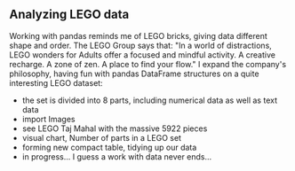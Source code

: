 ## Analyzing LEGO data
Working with pandas reminds me of LEGO bricks, giving data different shape and order. The LEGO Group says that: "In a world of distractions, LEGO wonders for Adults offer a focused and mindful activity. A creative recharge. A zone of zen. A place to find your flow." I expand the company's philosophy, having fun with pandas DataFrame structures on a quite interesting LEGO dataset:

- the set is divided into 8 parts, including numerical data as well as text data
- import Images
- see LEGO Taj Mahal with the massive 5922 pieces
- visual chart, Number of parts in a LEGO set
- forming new compact table, tidying up our data
- in progress... I guess a work with data never ends...
